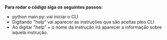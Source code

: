 **Para rodar o código siga os seguintes passos:**

* python main.py: vai iniciar o CLI
* Digitando "help" vai aparecer as instruções que são aceitas pleo CLI
* Ao digitar "help" + o nome da instrução irá aparecer a informação sobre aquela instrução.
